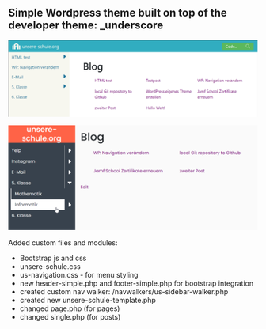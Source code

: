 ## Simple Wordpress theme built on top of the developer theme: _underscore

![info](images/us2.png)

![info](images/info.png)

Added custom files and modules:
- Bootstrap js and css
- unsere-schule.css
- us-navigation.css - for menu styling
- new header-simple.php and footer-simple.php for bootstrap integration
- created custom nav walker: /navwalkers/us-sidebar-walker.php
- created new unsere-schule-template.php
- changed page.php (for pages)
- changed single.php (for posts)

